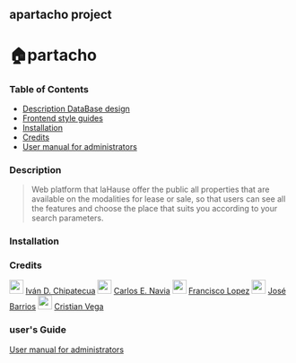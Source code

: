 ## apartacho project
# :house:partacho


### Table of Contents
* [Description DataBase design](./ReadmeDB.md)
* [Frontend style guides](./frontend/README.md)
* [Installation](#installation)
* [Credits](#user's-guide)
* [User manual for administrators](#credits)
### Description

> Web platform that laHause offer the public all properties that are available on the modalities for lease or sale, so that users can see all the features and choose the place that suits you according to your search parameters.

### Installation
    

### Credits
<img src="https://avatars2.githubusercontent.com/u/23039939?s=400&u=ad13cafbbea261f819bb6a8b84dbe915dd80f2ba&v=4" width="25" height="25"> [Iván D. Chipatecua](https://github.com/ivchip)
<img src="https://avatars1.githubusercontent.com/u/6467211?s=460&u=7e4b3a0c5dd94b99b7e1b436efd237ec17fc6c67&v=4" width="25" height="25"> [Carlos E. Navia](https://github.com/cenavia)
<img src="https://avatars0.githubusercontent.com/u/54652030?s=400&u=e9435b0fb2b600a34ce3bf81dc394d238ac59696&v=4" width="25" height="25"> [Francisco Lopez](https://github.com/pacool84)
<img src="https://avatars2.githubusercontent.com/u/43865749?s=400&v=4" width="25" height="25"> [José Barrios](https://github.com/jbarriospd)
<img src="https://avatars1.githubusercontent.com/u/25330387?s=400&v=4" width="25" height="25"> [Cristian Vega](https://github.com/crisav)

### user's Guide
[User manual for administrators](https://github.com/Skylynx-Master/skylynx/wiki)

